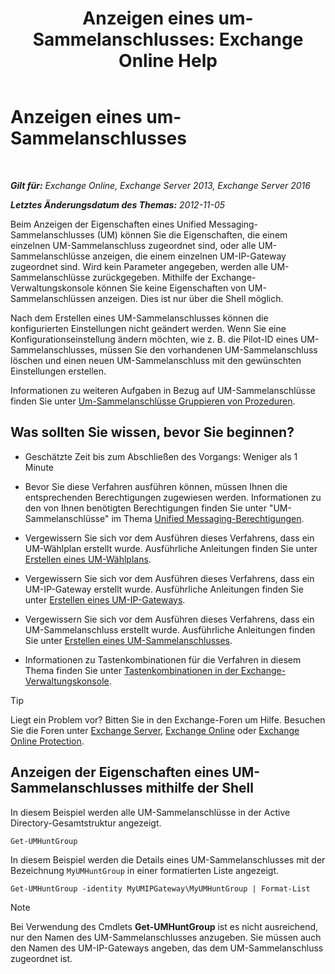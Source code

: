 ﻿---
title: 'Anzeigen eines um-Sammelanschlusses: Exchange Online Help'
TOCTitle: Anzeigen eines um-Sammelanschlusses
ms:assetid: f038f7b4-4de9-4373-bd58-09d49e37a3ed
ms:mtpsurl: https://technet.microsoft.com/de-de/library/Bb125167(v=EXCHG.150)
ms:contentKeyID: 50554933
ms.date: 05/23/2018
mtps_version: v=EXCHG.150
ms.translationtype: MT
---

# Anzeigen eines um-Sammelanschlusses

 

_**Gilt für:** Exchange Online, Exchange Server 2013, Exchange Server 2016_

_**Letztes Änderungsdatum des Themas:** 2012-11-05_

Beim Anzeigen der Eigenschaften eines Unified Messaging-Sammelanschlusses (UM) können Sie die Eigenschaften, die einem einzelnen UM-Sammelanschluss zugeordnet sind, oder alle UM-Sammelanschlüsse anzeigen, die einem einzelnen UM-IP-Gateway zugeordnet sind. Wird kein Parameter angegeben, werden alle UM-Sammelanschlüsse zurückgegeben. Mithilfe der Exchange-Verwaltungskonsole können Sie keine Eigenschaften von UM-Sammelanschlüssen anzeigen. Dies ist nur über die Shell möglich.

Nach dem Erstellen eines UM-Sammelanschlusses können die konfigurierten Einstellungen nicht geändert werden. Wenn Sie eine Konfigurationseinstellung ändern möchten, wie z. B. die Pilot-ID eines UM-Sammelanschlusses, müssen Sie den vorhandenen UM-Sammelanschluss löschen und einen neuen UM-Sammelanschluss mit den gewünschten Einstellungen erstellen.

Informationen zu weiteren Aufgaben in Bezug auf UM-Sammelanschlüsse finden Sie unter [Um-Sammelanschlüsse Gruppieren von Prozeduren](https://review.docs.microsoft.com/de-de/exchange/voice-mail-unified-messaging/connect-voice-mail-system/um-hunt-group-procedures).

## Was sollten Sie wissen, bevor Sie beginnen?

  - Geschätzte Zeit bis zum Abschließen des Vorgangs: Weniger als 1 Minute

  - Bevor Sie diese Verfahren ausführen können, müssen Ihnen die entsprechenden Berechtigungen zugewiesen werden. Informationen zu den von Ihnen benötigten Berechtigungen finden Sie unter "UM-Sammelanschlüsse" im Thema [Unified Messaging-Berechtigungen](unified-messaging-permissions-exchange-2013-help.md).

  - Vergewissern Sie sich vor dem Ausführen dieses Verfahrens, dass ein UM-Wählplan erstellt wurde. Ausführliche Anleitungen finden Sie unter [Erstellen eines UM-Wählplans](https://review.docs.microsoft.com/de-de/exchange/voice-mail-unified-messaging/connect-voice-mail-system/create-um-dial-plan).

  - Vergewissern Sie sich vor dem Ausführen dieses Verfahrens, dass ein UM-IP-Gateway erstellt wurde. Ausführliche Anleitungen finden Sie unter [Erstellen eines UM-IP-Gateways](https://review.docs.microsoft.com/de-de/exchange/voice-mail-unified-messaging/connect-voice-mail-system/create-um-ip-gateway).

  - Vergewissern Sie sich vor dem Ausführen dieses Verfahrens, dass ein UM-Sammelanschluss erstellt wurde. Ausführliche Anleitungen finden Sie unter [Erstellen eines UM-Sammelanschlusses](https://review.docs.microsoft.com/de-de/exchange/voice-mail-unified-messaging/connect-voice-mail-system/create-um-hunt-group).

  - Informationen zu Tastenkombinationen für die Verfahren in diesem Thema finden Sie unter [Tastenkombinationen in der Exchange-Verwaltungskonsole](keyboard-shortcuts-in-the-exchange-admin-center-exchange-online-protection-help.md).


> [!TIP]
> Liegt ein Problem vor? Bitten Sie in den Exchange-Foren um Hilfe. Besuchen Sie die Foren unter <A href="https://go.microsoft.com/fwlink/p/?linkid=60612">Exchange Server</A>, <A href="https://go.microsoft.com/fwlink/p/?linkid=267542">Exchange Online</A> oder <A href="https://go.microsoft.com/fwlink/p/?linkid=285351">Exchange Online Protection</A>.



## Anzeigen der Eigenschaften eines UM-Sammelanschlusses mithilfe der Shell

In diesem Beispiel werden alle UM-Sammelanschlüsse in der Active Directory-Gesamtstruktur angezeigt.

    Get-UMHuntGroup

In diesem Beispiel werden die Details eines UM-Sammelanschlusses mit der Bezeichnung `MyUMHuntGroup` in einer formatierten Liste angezeigt.

    Get-UMHuntGroup -identity MyUMIPGateway\MyUMHuntGroup | Format-List


> [!NOTE]
> Bei Verwendung des Cmdlets <STRONG>Get-UMHuntGroup</STRONG> ist es nicht ausreichend, nur den Namen des UM-Sammelanschlusses anzugeben. Sie müssen auch den Namen des UM-IP-Gateways angeben, das dem UM-Sammelanschluss zugeordnet ist.


